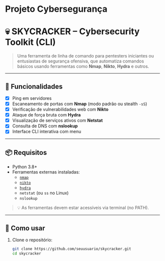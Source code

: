 # Projeto Cybersegurança

# 💀 SKYCRACKER – Cybersecurity Toolkit (CLI)


> Uma ferramenta de linha de comando para pentesters iniciantes ou entusiastas de segurança ofensiva, que automatiza comandos básicos usando ferramentas como **Nmap**, **Nikto**, **Hydra** e outros.

---

## 🚀 Funcionalidades

- [x] Ping em servidores
- [x] Escaneamento de portas com **Nmap** (modo padrão ou stealth `-sS`)
- [x] Verificação de vulnerabilidades web com **Nikto**
- [x] Ataque de força bruta com **Hydra**
- [x] Visualização de serviços ativos com **Netstat**
- [x] Consulta de DNS com **nslookup**
- [x] Interface CLI interativa com menu

---

## 📦 Requisitos

- Python 3.8+
- Ferramentas externas instaladas:
  - [`nmap`](https://nmap.org/)
  - [`nikto`](https://cirt.net/Nikto2)
  - [`hydra`](https://github.com/vanhauser-thc/thc-hydra)
  - `netstat` (ou `ss` no Linux)
  - `nslookup`

> 💡 As ferramentas devem estar acessíveis via terminal (no PATH).

---

## 🧪 Como usar

1. Clone o repositório:
   ```bash
   git clone https://github.com/seuusuario/skycracker.git
   cd skycracker

